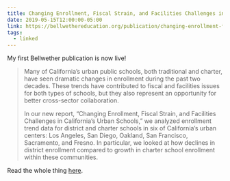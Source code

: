```yaml
---
title: Changing Enrollment, Fiscal Strain, and Facilities Challenges in California’s Urban Schools 
date: 2019-05-15T12:00:00-05:00
link: https://bellwethereducation.org/publication/changing-enrollment-fiscal-strain-and-facilities-challenges-california’s-urban-schools
tags:
  - linked
---
```


My first Bellwether publication is now live! 

> Many of California’s urban public schools, both traditional and charter, have seen dramatic changes in enrollment during the past two decades. These trends have contributed to fiscal and facilities issues for both types of schools, but they also represent an opportunity for better cross-sector collaboration.
> 
> In our new report, “Changing Enrollment, Fiscal Strain, and Facilities Challenges in California’s Urban Schools,” we analyzed enrollment trend data for district and charter schools in six of California’s urban centers: Los Angeles, San Diego, Oakland, San Francisco, Sacramento, and Fresno. In particular, we looked at how declines in district enrollment compared to growth in charter school enrollment within these communities.

Read the whole thing [here](https://bellwethereducation.org/publication/changing-enrollment-fiscal-strain-and-facilities-challenges-california’s-urban-schools).